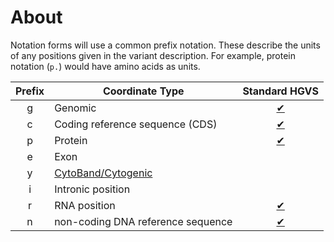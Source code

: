 # About

Notation forms will use a common prefix notation. These describe the units of any positions given
in the variant description. For example, protein notation (`p.`) would have amino acids as units.

| Prefix | Coordinate Type                     |                           Standard HGVS                            |
| :----: | ----------------------------------- | :----------------------------------------------------------------: |
|   g    | Genomic                             |   [&#10004;](https://varnomen.hgvs.org/bg-material/refseq/#DNAg)   |
|   c    | Coding reference sequence (CDS)     |   [&#10004;](https://varnomen.hgvs.org/bg-material/refseq/#DNAc)   |
|   p    | Protein                             | [&#10004;](https://varnomen.hgvs.org/bg-material/refseq/#proteinp) |
|   e    | Exon                                |                                                                    |
|   y    | [CytoBand/Cytogenic](./cytoband.md) |                                                                    |
|   i    | Intronic position                   |                                                                    |
|   r    | RNA position                        |   [&#10004;](https://varnomen.hgvs.org/bg-material/refseq/#RNAr)   |
|   n    | non-coding DNA reference sequence   |   [&#10004;](https://varnomen.hgvs.org/bg-material/refseq/#DNAn)   |
